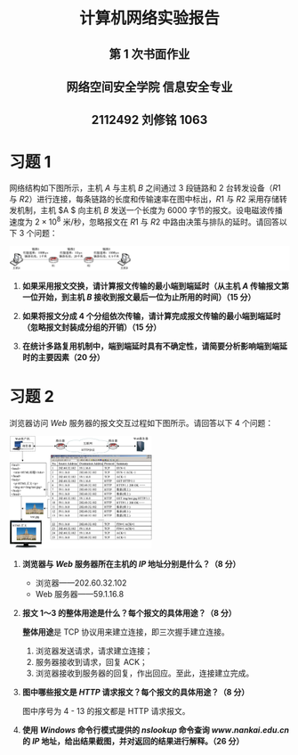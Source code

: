 # <center>**计算机网络实验报告**</center>

## <center>第 1 次书面作业</center>

## <center> **网络空间安全学院 信息安全专业**</center>

## <center> **2112492 刘修铭 1063**</center>

# 习题 1

网络结构如下图所示，主机 $A$ 与主机 $B$ 之间通过 $3$ 段链路和 $2$ 台转发设备（$R1$ 与 $R2$）进行连接，每条链路的长度和传输速率在图中标出，$R1$ 与 $R2$ 采用存储转发机制，主机 $A $ 向主机 $B$ 发送一个长度为 $6000$ 字节的报文。设电磁波传播速度为 $2×10^8$ 米/秒，忽略报文在 $R1$ 与 $R2$ 中路由决策与排队的延时。请回答以下 $3$ 个问题：

<img src="./pic/1.png" style="zoom:200%;" />

1. **如果采用报文交换，请计算报文传输的最小端到端延时（从主机 $A$ 传输报文第一位开始，到主机 $B$ 接收到报文最后一位为止所用的时间）（15 分）**



2. **如果将报文分成 $4$ 个分组依次传输，请计算完成报文传输的最小端到端延时（忽略报文封装成分组的开销）（15 分）**



3. **在统计多路复用机制中，端到端延时具有不确定性，请简要分析影响端到端延时的主要因素（20 分）**





# 习题 2

浏览器访问 $Web$ 服务器的报文交互过程如下图所示。请回答以下 $4$ 个问题：

<img src="./pic/2.png" style="zoom: 25%;" />

1. **浏览器与 $Web$ 服务器所在主机的 $IP$ 地址分别是什么？（8 分）**
   * 浏览器——202.60.32.102
   * Web 服务器——59.1.16.8

2. **报文 $1～3$ 的整体用途是什么？每个报文的具体用途？（8 分）**

   **整体用途**是 TCP 协议用来建立连接，即三次握手建立连接。

   1. 浏览器发送请求，请求建立连接；
   2. 服务器接收到请求，回复 ACK；
   3. 浏览器接收到服务器的回复，作出回应。至此，连接建立完成。

3. **图中哪些报文是 $HTTP$ 请求报文？每个报文的具体用途？（8 分）**

   图中序号为 4 - 13 的报文都是 HTTP 请求报文。

   

4. **使用 $Windows$ 命令行模式提供的 $nslookup$ 命令查询 $www.nankai.edu.cn$ 的 $IP$ 地址，给出结果截图，并对返回的结果进行解释。（26 分）**




